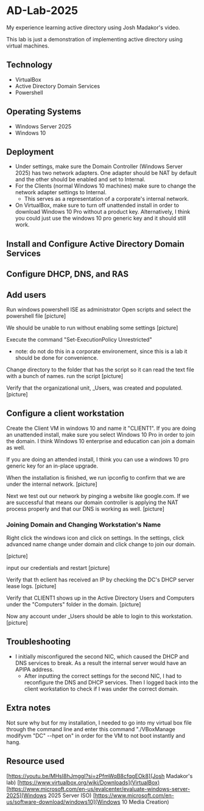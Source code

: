 # AD-Lab-2025
 My experience learning active directory using Josh Madakor's video.
 
This lab is just a demonstration of implementing active directory using virtual machines.

## Technology
- VirtualBox
- Active Directory Domain Services
- Powershell

## Operating Systems
- Windows Server 2025
- Windows 10 

## Deployment

- Under settings, make sure the Domain Controller (Windows Server 2025) has two network adapters. One adapter should be NAT by default and the other should be enabled and set to Internal.
- For the Clients (normal Windows 10 machines) make sure to change the network adapter settings to Internal. 
    - This serves as a representation of a corporate's internal network.
- On VirtualBox, make sure to turn off unattended install in order to download Windows 10 Pro without a product key. Alternatively, I think you could just use the windows 10 pro generic key and it should still work.

## Install and Configure Active Directory Domain Services

## Configure DHCP, DNS, and RAS

## Add users
Run windows powershell ISE as administrator
Open scripts and select the powershell file
[picture]

We should be unable to run without enabling some settings
[picture]

Execute the command "Set-ExecutionPolicy Unrestricted"
- note: do not do this in a corporate environement, since this is a lab it should be done for convenience.

Change directory to the folder that has the script so it can read the text file with a bunch of names.
run the script
[picture]

Verify that the organizational unit, _Users, was created and populated. 
[picture] 

## Configure a client workstation
Create the Client VM in windows 10 and name it "CLIENT1". 
If you are doing an unattended install, make sure you select Windows 10 Pro in order to join the domain. I think Windows 10 enterprise and education can join a domain as well.

If you are doing an attended install, I think you can use a windows 10 pro generic key for an in-place upgrade.

When the installation is finished, we run ipconfig to confirm that we are under the internal network.
[picture]

Next we test out our network by pinging a website like google.com. If we are successful that means our domain controller is applying the NAT process properly and that our DNS is working as well. 
[picture]

### Joining Domain and Changing Workstation's Name
Right click the windows icon and click on settings. In the settings, click advanced name change  under domain and click change to join our domain. 

[picture]

input our credentials and restart
[picture]

Verify that th eclient has received an IP by checking the DC's DHCP server lease logs.
[picture]

Verify that CLIENT1 shows up in the Active Directory Users and Computers under the "Computers" folder in the domain.
[picture]

Now any account under _Users should be able to login to this workstation. 
[picture]

## Troubleshooting
- I initially misconfigured the second NIC, which caused the DHCP and DNS services to break. As a result the internal server would have an APIPA address.
    - After inputting the correct settings for the second NIC, I had to reconfigure the DNS and DHCP services. Then I logged back into the client workstation to check if I was under the correct domain.

## Extra notes
Not sure why but for my installation, I needed to go into my virtual box file through the command line and enter this command "./VBoxManage modifyvm "DC" --hpet on" in order for the VM to not boot instantly and hang.

## Resource used
[https://youtu.be/MHsI8hJmggI?si=zPfmWqB8cfqgEOk8](Josh Madakor's lab)
[https://www.virtualbox.org/wiki/Downloads](VirtualBox)
[https://www.microsoft.com/en-us/evalcenter/evaluate-windows-server-2025](Windows 2025 Server ISO)
[https://www.microsoft.com/en-us/software-download/windows10](Windows 10 Media Creation)
